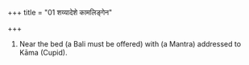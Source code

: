 +++
title = "01 शय्यादेशे कामलिङ्गेन"

+++
1. Near the bed (a Bali must be offered) with (a Mantra) addressed to Kāma (Cupid).
